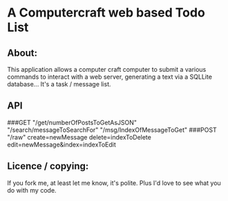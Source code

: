 # A Computercraft web based Todo List
## About:

This application allows a computer craft computer to submit a various commands to interact with a web server, generating a text via a SQLLite database... It's a task / message list.

## API
###GET
"/get/numberOfPostsToGetAsJSON"
"/search/messageToSearchFor"
"/msg/IndexOfMessageToGet"
###POST
"/raw"
create=newMessage
delete=indexToDelete
edit=newMessage&index=indexToEdit

## Licence / copying:
If you fork me, at least let me know, it's polite. Plus I'd love to see what you do with my code.